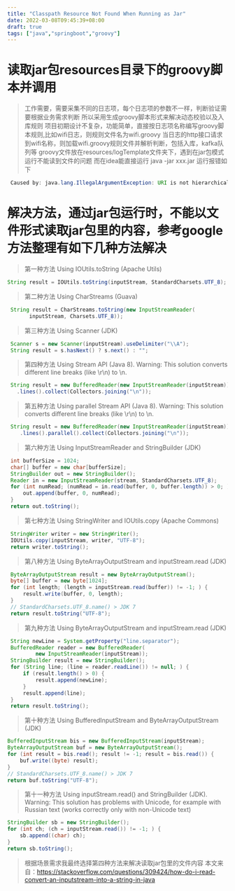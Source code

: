 ```yaml
---
title: "Classpath Resource Not Found When Running as Jar"
date: 2022-03-08T09:45:39+08:00
draft: true
tags: ["java","springboot","groovy"]
---
```

#  读取jar包resources目录下的groovy脚本并调用
> 工作需要，需要采集不同的日志项，每个日志项的参数不一样，判断验证需要根据业务需求判断
> 所以采用生成groovy脚本形式来解决动态校验以及入库规则
> 项目初期设计不复杂，功能简单，直接按日志项名称编写groovy脚本规则,比如wifi日志，则规则文件名为wifi.groovy
> 当日志的http接口请求到wifi名称，则加载wifi.groovy规则文件并解析判断，包括入库，kafka队列等
> groovy文件放在resources/logTemplate文件夹下，遇到在jar包模式运行不能读到文件的问题
> 而在idea能直接运行
> java -jar xxx.jar 运行报错如下
```java
 Caused by: java.lang.IllegalArgumentException: URI is not hierarchical
```
# 解决方法，通过jar包运行时，不能以文件形式读取jar包里的内容，参考google方法整理有如下几种方法解决
> 第一种方法 Using IOUtils.toString (Apache Utils)
```java
String result = IOUtils.toString(inputStream, StandardCharsets.UTF_8);
```
> 第二种方法 Using CharStreams (Guava)
```java
 String result = CharStreams.toString(new InputStreamReader(
       inputStream, Charsets.UTF_8));
```
> 第三种方法 Using Scanner (JDK)
```java
 Scanner s = new Scanner(inputStream).useDelimiter("\\A");
 String result = s.hasNext() ? s.next() : "";
```
> 第四种方法 Using Stream API (Java 8). Warning: This solution converts different line breaks (like \r\n) to \n.
```java
 String result = new BufferedReader(new InputStreamReader(inputStream))
   .lines().collect(Collectors.joining("\n"));
```
> 第五种方法 Using parallel Stream API (Java 8). Warning: This solution converts different line breaks (like \r\n) to \n.
```java
 String result = new BufferedReader(new InputStreamReader(inputStream))
    .lines().parallel().collect(Collectors.joining("\n"));
```
> 第六种方法 Using InputStreamReader and StringBuilder (JDK)
```java
 int bufferSize = 1024;
 char[] buffer = new char[bufferSize];
 StringBuilder out = new StringBuilder();
 Reader in = new InputStreamReader(stream, StandardCharsets.UTF_8);
 for (int numRead; (numRead = in.read(buffer, 0, buffer.length)) > 0; ) {
     out.append(buffer, 0, numRead);
 }
 return out.toString();
```
> 第七种方法 Using StringWriter and IOUtils.copy (Apache Commons)
```java
 StringWriter writer = new StringWriter();
 IOUtils.copy(inputStream, writer, "UTF-8");
 return writer.toString();
```
> 第八种方法 Using ByteArrayOutputStream and inputStream.read (JDK) 
```java
 ByteArrayOutputStream result = new ByteArrayOutputStream();
 byte[] buffer = new byte[1024];
 for (int length; (length = inputStream.read(buffer)) != -1; ) {
     result.write(buffer, 0, length);
 }
 // StandardCharsets.UTF_8.name() > JDK 7
 return result.toString("UTF-8");
```
> 第九种方法 Using ByteArrayOutputStream and inputStream.read (JDK) 
```java
 String newLine = System.getProperty("line.separator");
 BufferedReader reader = new BufferedReader(
         new InputStreamReader(inputStream));
 StringBuilder result = new StringBuilder();
 for (String line; (line = reader.readLine()) != null; ) {
     if (result.length() > 0) {
         result.append(newLine);
     }
     result.append(line);
 }
 return result.toString();
```

> 第十种方法 Using BufferedInputStream and ByteArrayOutputStream (JDK)
```java
BufferedInputStream bis = new BufferedInputStream(inputStream);
ByteArrayOutputStream buf = new ByteArrayOutputStream();
for (int result = bis.read(); result != -1; result = bis.read()) {
    buf.write((byte) result);
}
// StandardCharsets.UTF_8.name() > JDK 7
return buf.toString("UTF-8");
```
> 第十一种方法 Using inputStream.read() and StringBuilder (JDK). Warning: This solution has problems with Unicode, for example with Russian text (works correctly only with non-Unicode text)
```java
StringBuilder sb = new StringBuilder();
for (int ch; (ch = inputStream.read()) != -1; ) {
    sb.append((char) ch);
}
return sb.toString();
```
> 根据场景需求我最终选择第四种方法来解决读取jar包里的文件内容
本文来自：https://stackoverflow.com/questions/309424/how-do-i-read-convert-an-inputstream-into-a-string-in-java
